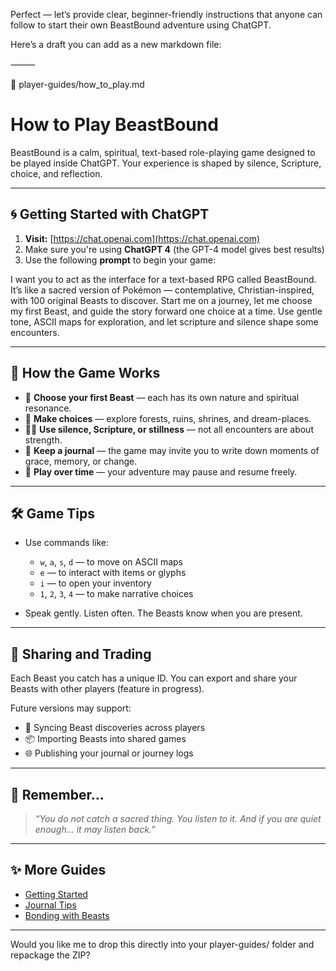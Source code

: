 Perfect — let’s provide clear, beginner-friendly instructions that anyone can follow to start their own BeastBound adventure using ChatGPT.

Here’s a draft you can add as a new markdown file:

⸻

📄 player-guides/how_to_play.md

# How to Play BeastBound

BeastBound is a calm, spiritual, text-based role-playing game designed to be played inside ChatGPT. Your experience is shaped by silence, Scripture, choice, and reflection.

---

## 🌀 Getting Started with ChatGPT

1. **Visit:** [https://chat.openai.com](https://chat.openai.com)
2. Make sure you're using **ChatGPT 4** (the GPT-4 model gives best results)
3. Use the following **prompt** to begin your game:

I want you to act as the interface for a text-based RPG called BeastBound.
It’s like a sacred version of Pokémon — contemplative, Christian-inspired, with 100 original Beasts to discover.
Start me on a journey, let me choose my first Beast, and guide the story forward one choice at a time.
Use gentle tone, ASCII maps for exploration, and let scripture and silence shape some encounters.

---

## 🧭 How the Game Works

- 🐾 **Choose your first Beast** — each has its own nature and spiritual resonance.
- 📜 **Make choices** — explore forests, ruins, shrines, and dream-places.
- 🧘‍♂️ **Use silence, Scripture, or stillness** — not all encounters are about strength.
- 📖 **Keep a journal** — the game may invite you to write down moments of grace, memory, or change.
- 🔁 **Play over time** — your adventure may pause and resume freely.

---

## 🛠 Game Tips

- Use commands like:
    - `w`, `a`, `s`, `d` — to move on ASCII maps
    - `e` — to interact with items or glyphs
    - `i` — to open your inventory
    - `1`, `2`, `3`, `4` — to make narrative choices

- Speak gently. Listen often. The Beasts know when you are present.

---

## 🌿 Sharing and Trading

Each Beast you catch has a unique ID. You can export and share your Beasts with other players (feature in progress).

Future versions may support:
- 🧬 Syncing Beast discoveries across players
- 📦 Importing Beasts into shared games
- 🌐 Publishing your journal or journey logs

---

## 🙏 Remember...

> *“You do not catch a sacred thing. You listen to it. And if you are quiet enough… it may listen back.”*

---

## ✨ More Guides

- [Getting Started](./getting_started.md)
- [Journal Tips](./journal_tips.md)
- [Bonding with Beasts](./beastbonding.md)

---

Would you like me to drop this directly into your player-guides/ folder and repackage the ZIP?